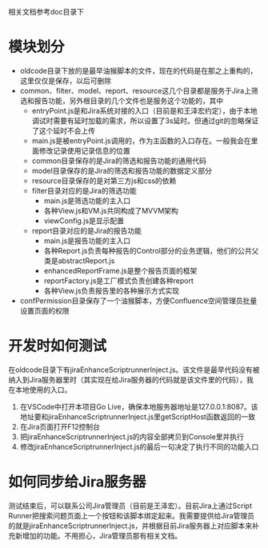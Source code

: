 相关文档参考doc目录下


# 模块划分

- oldcode目录下放的是最早油猴脚本的文件，现在的代码是在那之上重构的，这里仅仅是保存，以后可删除
- common、filter、model、report、resource这几个目录都是服务于Jira上筛选和报告功能，另外根目录的几个文件也是服务这个功能的，其中
  - entryPoint.js是和Jira系统对接的入口（目前是和王泽宏约定），由于本地调试时需要有延时加载的需求，所以设置了3s延时。但通过git的忽略保证了这个延时不会上传
  - main.js是被entryPoint.js调用的，作为主函数的入口存在。一般我会在里面修改记录使用记录信息的位置
  - common目录保存的是Jira的筛选和报告功能的通用代码
  - model目录保存的是Jira的筛选和报告功能的数据定义部分
  - resource目录保存的是对第三方js和css的依赖
  - filter目录对应的是Jira的筛选功能
    - main.js是筛选功能的主入口
    - 各种View.js和VM.js共同构成了MVVM架构
    - viewConfig.js是显示配置
  - report目录对应的是Jira的报告功能
    - main.js是报告功能的主入口
    - 各种Report.js负责每种报告的Control部分的业务逻辑，他们的公共父类是abstractReport.js
    - enhancedReportFrame.js是整个报告页面的框架
    - reportFactory.js是工厂模式负责创建各种report
    - 各种View.js负责报告里的各种展示方式实现
- confPermission目录保存了一个油猴脚本，方便Confluence空间管理员批量设置页面的权限


# 开发时如何测试

在oldcode目录下有jiraEnhanceScriptrunnerInject.js。该文件是最早代码没有被纳入到Jira服务器里时（其实现在给Jira服务器的代码就是该文件里的代码），我在本地使用的入口。

1. 在VSCode中打开本项目Go Live，确保本地服务器地址是127.0.0.1:8087。该地址要和jiraEnhanceScriptrunnerInject.js里getScriptHost函数返回的一致
2. 在Jira页面打开F12控制台
3. 把jiraEnhanceScriptrunnerInject.js的内容全部拷贝到Console里并执行
4. 修改jiraEnhanceScriptrunnerInject.js的最后一句决定了执行不同的功能入口

# 如何同步给Jira服务器

测试结束后，可以联系公司Jira管理员（目前是王泽宏）。目前Jira上通过Script Runner把搜索问题页面上一个按钮和该脚本绑定起来。我需要提供给Jira管理员的就是jiraEnhanceScriptrunnerInject.js，并根据目前Jira服务器上对应脚本来补充新增加的功能。不用担心，Jira管理员那有相关文档。